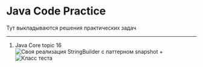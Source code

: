 # Java Code Practice
Тут выкладываются решения практических задач
___
1. Java Core topic 16 ![Своя реализация StringBuilder с паттерном snapshot]() + ![Класс теста]()